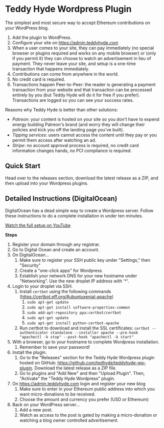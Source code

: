 # Teddy Hyde Wordpress Plugin

The simplest and most secure way to accept Ethereum contributions on your WordPress blog. 

1. Add the plugin to WordPress.
2. Configure your site on https://admin.teddyhyde.com
3. When a user comes to your site, they can pay immediately (no special browser or plugins required and works on any mobile browser) or (only if you permit it) they can choose to watch an advertisement in lieu of payment. They never leave your site, and setup is a one-time transaction that happens immediately.
3. Contributions can come from anywhere in the world.
3. No credit card is required.
3. Transactions happen Peer-to-Peer: the reader is generating a payment transaction from your website and that transaction can be processed entirely by you (but Teddy Hyde will do it for free if you prefer). Transactions are logged so you can see your success rates.

Reasons why Teddy Hyde is better than other solutions:

* *Patreon*: your content is hosted on your site so you don't have to expend energy building Patreon's brand (and worry they will change their policies and kick you off the landing page you've built).
* *Tipping services*: users cannot access the content until they pay or you permit them access after watching an ad.
* *Stripe*: no account approval process is required, no credit card information changes hands, no PCI compliance is required.

## Quick Start

Head over to the releases section, download the latest release as a ZIP, and then upload into your Wordpress plugins.

## Detailed Instructions (DigitalOcean)

DigitalOcean has a dead simple way to create a Wordpress server. Follow these instructions to do a complete installation in under ten minutes.

[Watch the full setup on YouTube](https://youtu.be/0LNZajf3fr0)

**Steps**
1. Register your domain through any registrar.
1. Go to Digital Ocean and create an account.
1. On DigitalOcean...
   1. Make sure to register your SSH public key under "Settings," then "Security"
   1. Create a "one-click apps" for Wordpress
   1. Establish your network DNS for your new hostname under "Networking". Use the new droplet IP address with '*'.
1. Login to your droplet via SSH.
   1. Install `certbot` using the following commands (https://certbot.eff.org/#ubuntuxenial-apache)
      1. `sudo apt-get update`
      1. `sudo apt-get install software-properties-common`
      1. `sudo add-apt-repository ppa:certbot/certbot`
      1. `sudo apt-get update`
      1. `sudo apt-get install python-certbot-apache`
   1. Run certbot to download and install the SSL certificates: `certbot --authenticator standalone --installer apache --pre-hook "apachectl -k stop" --post-hook "apachectl -k start"`
1. With a browser, go to your hostname to complete Wordpress installation.
   1. Remember to save your password!
1. Install the plugin.
   1. Go to the "Releases" section for the Teddy Hyde Wordpress plugin hosted on GitHub: https://github.com/tedhyde/teddyhyde-wp-plugin. Download the latest release as a ZIP file.
   1. Go to plugins and "Add New" and then "Upload Plugin". Then, "Activate" the "Teddy Hyde Wordpress" plugin.
1. On https://admin.teddyhyde.com login and register your new blog 
   1. Make sure to enter in your Ethereum public address into which you want micro-donations to be received.
   1. Choose the amount and currency you prefer (USD or Ethereum)
1. Back on your WordPress server...
   1. Add a new post.
   1. Watch as access to the post is gated by making a micro-donation or watching a blog owner controlled advertisement.
  

